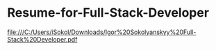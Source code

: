 # Resume-for-Full-Stack-Developer

[file:///C:/Users/iSokol/Downloads/Igor%20Sokolyanskyy%20Full-Stack%20Developer.pdf](https://github.com/IgorSokolyanskyy/resume/blob/master/IgorSokolyanskyyFull-StackDeveloper.pdf)
